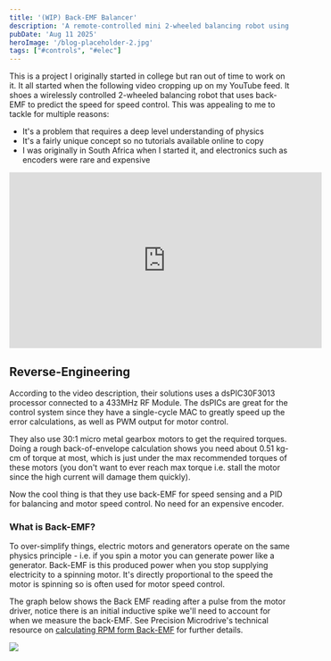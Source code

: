 ```yaml
---
title: '(WIP) Back-EMF Balancer'
description: 'A remote-controlled mini 2-wheeled balancing robot using back-EMF for speed control'
pubDate: 'Aug 11 2025'
heroImage: '/blog-placeholder-2.jpg'
tags: ["#controls", "#elec"]
---
```


This is a project I originally started in college but ran out of time to work on it. It all started when the following video cropping up on my YouTube feed. It shoes a wirelessly controlled 2-wheeled balancing robot that uses back-EMF to predict the speed for speed control. This was appealing to me to tackle for multiple reasons:

- It's a problem that requires a deep level understanding of physics
- It's a fairly unique concept so no tutorials available online to copy
- I was originally in South Africa when I started it, and electronics such as encoders were rare and expensive

<iframe width="560" height="315" src="https://www.youtube.com/embed/4p-eRfBlrr8?si=A7v8JMyQU_ee2WmM&amp;start=10" title="YouTube video player" frameborder="0" allow="accelerometer; autoplay; clipboard-write; encrypted-media; gyroscope; picture-in-picture; web-share" referrerpolicy="strict-origin-when-cross-origin" allowfullscreen></iframe>

## Reverse-Engineering

According to the video description, their solutions uses a dsPIC30F3013 processor connected to a 433MHz RF Module. The dsPICs are great for the control system since they have a single-cycle MAC to greatly speed up the error calculations, as well as PWM output for motor control.

They also use 30:1 micro metal gearbox motors to get the required torques. Doing a rough back-of-envelope calculation shows you need about 0.51 kg-cm of torque at most, which is just under the max recommended torques of these motors (you don't want to ever reach max torque i.e. stall the motor since the high current will damage them quickly).

Now the cool thing is that they use back-EMF for speed sensing and a PID for balancing and motor speed control. No need for an expensive encoder.

### What is Back-EMF?

To over-simplify things, electric motors and generators operate on the same physics principle - i.e. if you spin a motor you can generate power like a generator. Back-EMF is this produced power when you stop supplying electricity to a spinning motor. It's directly proportional to the speed the motor is spinning so is often used for motor speed control.

The graph below shows the Back EMF reading after a pulse from the motor driver, notice there is an initial inductive spike we'll need to account for when we measure the back-EMF. See Precision Microdrive's technical resource on <a href="https://www.precisionmicrodrives.com/ab-021" target="_blank">calculating RPM form Back-EMF</a> for further details.

![](/bemf/bemf-chart.png)

